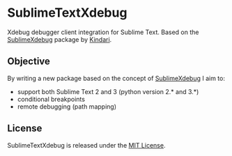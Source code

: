 # SublimeTextXdebug

Xdebug debugger client integration for Sublime Text.
Based on the [SublimeXdebug](https://github.com/Kindari/SublimeXdebug) package by [Kindari](https://github.com/Kindari).

## Objective

By writing a new package based on the concept of [SublimeXdebug](https://github.com/Kindari/SublimeXdebug) I aim to:
- support both Sublime Text 2 and 3 (python version 2.* and 3.*)
- conditional breakpoints
- remote debugging (path mapping)

## License

SublimeTextXdebug is released under the [MIT License](http://www.opensource.org/licenses/MIT).